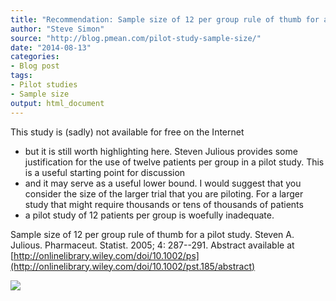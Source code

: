 ```yaml
---
title: "Recommendation: Sample size of 12 per group rule of thumb for a pilot study"
author: "Steve Simon"
source: "http://blog.pmean.com/pilot-study-sample-size/"
date: "2014-08-13"
categories:
- Blog post
tags:
- Pilot studies
- Sample size
output: html_document
---
```


This study is (sadly) not available for free on the Internet
- but it is
still worth highlighting here. Steven Julious provides some
justification for the use of twelve patients per group in a pilot study.
This is a useful starting point for discussion
- and it may serve as a
useful lower bound. I would suggest that you consider the size of the
larger trial that you are piloting. For a larger study that might
require thousands or tens of thousands of patients
- a pilot study of 12
patients per group is woefully inadequate.

<!---More--->

Sample size of 12 per group rule of thumb for a pilot study. Steven A.
Julious. Pharmaceut. Statist. 2005; 4: 287--291. Abstract available at
[http://onlinelibrary.wiley.com/doi/10.1002/ps](http://onlinelibrary.wiley.com/doi/10.1002/pst.185/abstract)

![](http://www.pmean.com/images/images/14/pilot-study-sample-size01.png)




